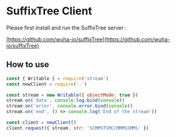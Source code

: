 
# SuffixTree Client

Please first install and run the SuffixTree server :

[https://github.com/wuha-io/suffixTree](https://github.com/wuha-io/suffixTree)

## How to use

```js
const { Writable } = require('stream')
const newClient = require('.')

const stream = new Writable({ objectMode: true })
stream.on('data', console.log.bind(console))
stream.on('error', console.error.bind(console))
stream.on('end', () => console.log('End of the stream'))

const client = newClient()
client.request({ stream, str: 'SCMMSTSMCCMMMSSMMS' })
```
